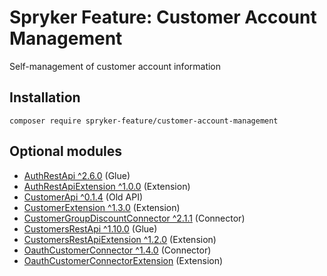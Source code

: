 # Spryker Feature: Customer Account Management

Self-management of customer account information

## Installation

```
composer require spryker-feature/customer-account-management
```

## Optional modules
- [AuthRestApi ^2.6.0](https://github.com/spryker/auth-rest-api) (Glue)
- [AuthRestApiExtension ^1.0.0](https://github.com/spryker/auth-rest-api-extension) (Extension)
- [CustomerApi ^0.1.4](https://github.com/spryker/customer-api) (Old API)
- [CustomerExtension ^1.3.0](https://github.com/spryker/customer-extension) (Extension)
- [CustomerGroupDiscountConnector ^2.1.1](https://github.com/spryker/customer-group-discount-connector) (Connector)
- [CustomersRestApi ^1.10.0](https://github.com/spryker/customers-rest-api) (Glue)
- [CustomersRestApiExtension ^1.2.0](https://github.com/spryker/customers-rest-api-extension) (Extension)
- [OauthCustomerConnector ^1.4.0](https://github.com/spryker/oauth-customer-connector) (Connector)
- [OauthCustomerConnectorExtension](https://github.com/spryker/oauth-customer-connector-extension) (Extension)
